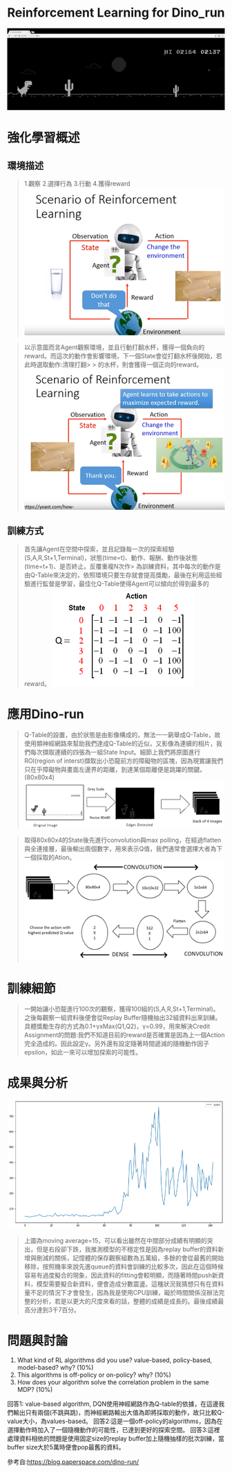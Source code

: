 # Reinforcement Learning for Dino_run


![image](https://github.com/baker12355/Dino_run/blob/master/dino.gif)


# 強化學習概述
##  環境描述

> 1.觀察 2.選擇行為 3.行動 4.獲得reward 
![image](https://github.com/baker12355/Dino_run/blob/master/RL_illustration_1.PNG)

> 以示意圖而言Agent觀察環境，並且行動打翻水杯，獲得一個負向的reward。而這次的動作會影響環境，下一個State會從打翻水杯後開始，若此時選取動作:清理打翻> > 的水杯，則會獲得一個正向的reward。
![image](https://github.com/baker12355/Dino_run/blob/master/RL_illustration_2.PNG)


## 訓練方式

> 首先讓Agent在空間中探索，並且記錄每一次的探索經驗(S,A,R,St+1,Terminal)，狀態(time=t)、動作、報酬、動作後狀態(time=t+1)、是否終止。反覆重複N次作> 為訓練資料，其中每次的動作是由Q-Table來決定的，依照環境只要生存就會提高獎勵，最後在利用這些經驗進行監督是學習，最佳化Q-Table使得Agent可以傾向於得到最多的reward。
![image](https://github.com/baker12355/Dino_run/blob/master/q-table.png)

# 應用Dino-run

> Q-Table的設置，由於狀態是由影像構成的，無法一一窮舉成Q-Table，故使用類神經網路來幫助我們達成Q-Table的近似，又影像為連續的相片，我們每次擷取連續的四張為一組State Input。細節上我們將原圖進行ROI(region of interst)擷取出小恐龍前方的障礙物的區塊，因為現實讓我們只在乎障礙物與畫面左邊界的距離，到達某個距離便是跳躍的關鍵。(80x80x4)
![image](https://github.com/baker12355/Dino_run/blob/master/grey_scale.png)


> 取得80x80x4的State後先進行convolution與max polling，在經過flatten與全連接層，最後輸出兩個數字，用來表示Q值，我們通常會選擇大者為下一個採取的Ation。
![image](https://github.com/baker12355/Dino_run/blob/master/convolution.png)

#  訓練細節

> 一開始讓小恐龍進行100次的觀察，獲得100組的(S,A,R,St+1,Terminal)。之後每觀察一組資料後便會從Replay Buffer隨機抽出32組資料出來訓練。具體獎勵生存的方式為0.1+γxMax(Q1,Q2)，γ=0.99，用來解決Credit Assignment的問題:我們不知道目前的reward是否確實是因為上一個Action完全造成的。因此設定γ。另外還有設定隨著時間遞減的隨機動作因子epsilon，如此一來可以增加探索的可能性。


#  成果與分析

![image](https://github.com/baker12355/Dino_run/blob/master/mva_15.png)
> 上圖為moving average=15，可以看出雖然在中間部分成績有明顯的突出，但是右段卻下跌，我推測模型的不穩定性是因為replay buffer的資料新增與刪減的關係，記憶體的保存觀察組數為五萬組，多餘的會從最舊的開始移除，按照機率來說先進queue的資料會訓練的比較多次，因此在這個時候容易有過度擬合的現象，因此資料的fitting會較明顯，而隨著時間push新資料，模型需要擬合新資料，便會造成分數震盪。這種狀況我猜想只有在資料量不足的情況下才會發生，因為我是使用CPU訓練，礙於時間關係沒辦法完整的分析，若是以更大的尺度來看的話，整體的成績是成長的。最後成績最高分達到3千7百分。




# 問題與討論

1. What kind of RL algorithms did you use? value-based, policy-based, model-based? why? (10%)
2. This algorithms is off-policy or on-policy? why? (10%)
3. How does your algorithm solve the correlation problem in the same MDP? (10%)

回答1: value-based algorithm, DQN使用神經網路作為Q-table的依據，在這邊我們輸出只有兩個(不跳與跳)，而神經網路輸出大值為即將採取的動作，故只比較Q-value大小，為values-based。
回答2:這是一個off-policy的algorithms，因為在選擇動作時加入了一個隨機動作的可能性，已達到更好的探索空間。
回答3:這裡處理資料相依的問題是使用固定size的replay buffer加上隨機抽樣的批次訓練，當buffer size大於5萬時便會pop最舊的資料。




參考自:https://blog.paperspace.com/dino-run/
